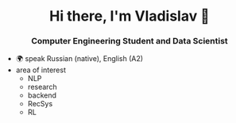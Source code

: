 <h1 align="center"> Hi there, I'm Vladislav 👋 </h1>
<h3 align="center">Computer Engineering Student and Data Scientist</h3>

- 🌍 speak Russian (native), English (A2)
- area of interest
  - NLP
  - research
  - backend
  - RecSys
  - RL
